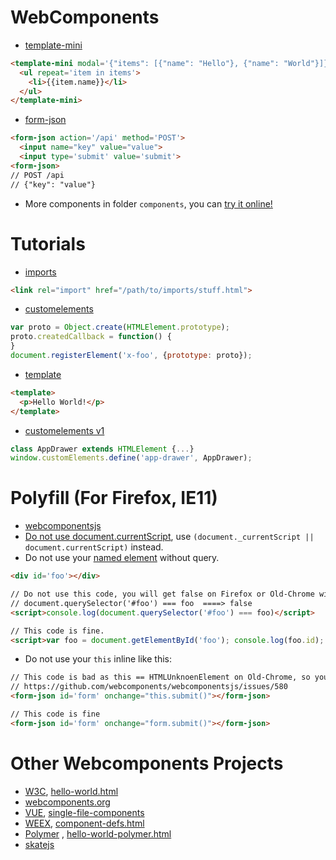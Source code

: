 
# WebComponents
* [template-mini](https://github.com/zhoukekestar/webcomponents/tree/master/components/template-mini)
```html
<template-mini modal='{"items": [{"name": "Hello"}, {"name": "World"}]}'>
  <ul repeat='item in items'>
    <li>{{item.name}}</li>
  </ul>
</template-mini>
```
* [form-json](https://github.com/zhoukekestar/webcomponents/tree/master/components/form-json)
```html
<form-json action='/api' method='POST'>
  <input name="key" value="value">
  <input type='submit' value='submit'>
<form-json>
// POST /api
// {"key": "value"}
```
* More components in folder `components`, you can [try it online!](https://zhoukekestar.github.io/webcomponents/)


# Tutorials
* [imports](https://www.html5rocks.com/en/tutorials/webcomponents/imports/)
```html
<link rel="import" href="/path/to/imports/stuff.html">
```
* [customelements](https://www.html5rocks.com/en/tutorials/webcomponents/customelements/)
```js
var proto = Object.create(HTMLElement.prototype);
proto.createdCallback = function() {
}
document.registerElement('x-foo', {prototype: proto});
```
* [template](https://www.html5rocks.com/en/tutorials/webcomponents/template/)
```html
<template>
  <p>Hello World!</p>
</template>
```
* [customelements v1](https://developers.google.com/web/fundamentals/getting-started/primers/customelements)
```js
class AppDrawer extends HTMLElement {...}
window.customElements.define('app-drawer', AppDrawer);
```

# Polyfill (For Firefox, IE11)
* [webcomponentsjs](https://github.com/webcomponents/webcomponentsjs)
* [Do not use document.currentScript](https://github.com/webcomponents/webcomponentsjs#currentscript), use `(document._currentScript || document.currentScript)` instead.
* Do not use your [named element](https://html.spec.whatwg.org/multipage/browsers.html#named-access-on-the-window-object) without query.

```html
<div id='foo'></div>

// Do not use this code, you will get false on Firefox or Old-Chrome with expression:
// document.querySelector('#foo') === foo  ====> false
<script>console.log(document.querySelector('#foo') === foo)</script>   

// This code is fine.
<script>var foo = document.getElementById('foo'); console.log(foo.id); </script>
```

* Do not use your `this` inline like this:

```html
// This code is bad as this == HTMLUnknoenElement on Old-Chrome, so you can't use your custom method or prop.
// https://github.com/webcomponents/webcomponentsjs/issues/580
<form-json id='form' onchange="this.submit()"></form-json>

// This code is fine
<form-json id='form' onchange="form.submit()"></form-json>
```

# Other Webcomponents Projects

* [W3C](http://w3c.github.io/webcomponents/spec/custom/), [hello-world.html](https://github.com/webcomponents/hello-world-element/blob/master/hello-world.html)
* [webcomponents.org](http://webcomponents.org/)
* [VUE](http://vuejs.org/guide/single-file-components.html), [single-file-components](http://vuejs.org/v2/guide/single-file-components.html)
* [WEEX](http://alibaba.github.io/weex/doc/syntax/composed-component.html), [component-defs.html](http://alibaba.github.io/weex/doc/references/component-defs.html)
* [Polymer](https://github.com/Polymer/polymer) , [hello-world-polymer.html](https://github.com/webcomponents/hello-world-polymer/blob/master/hello-world.html)
* [skatejs](https://github.com/skatejs/skatejs)
